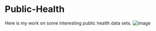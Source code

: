 # Public-Health
Here is my work on some interesting public health data sets.
![image](https://github.com/user-attachments/assets/7895ba8e-be5c-45f9-ad73-9aa5ef47e3c6)
